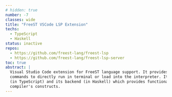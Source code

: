 ```yaml
---
# hidden: true
number: -7
classes: wide
title: "FreeST VSCode LSP Extension"
techs:
  - TypeScript
  - Haskell
status: inactive
repos: 
  - https://github.com/freest-lang/freest-lsp
  - https://github.com/freest-lang/freest-lsp-server
toc: true
abstract: |
  Visual Studio Code extension for FreeST language support. It provides error highlighting and 
  commands to directly run in terminal or load into the interpreter. It's split into its frontend
  (in TypeScript) and its backend (in Haskell) which provides functionality using FreeST's 
  compiler's constructs.
---
```


<!-- 
## Motivation

## Design

## Implementation

## Demo

## How to use 
-->
